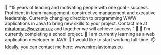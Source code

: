 👋 "15 years of leading and motivating people with one goal - success. Proficient in team management,
constructive management and executive leadership. Currently changing direction to programming
WWW applications in Java to bring new skills to your project.
Contact me at miratomas@seznam.cz and together we will achieve success." 👋
👀 I'm currently completing a school project.
🌱 I am currently learning as a web application developer in JAVA.
💞️ I would like to start working full-time.
📫 Ideally, you can contact me here: www.miroslavtomas.eu

<!---
Spikehardcore/Spikehardcore is a ✨ special ✨ repository because its `README.md` (this file) appears on your GitHub profile.
You can click the Preview link to take a look at your changes.
--->
